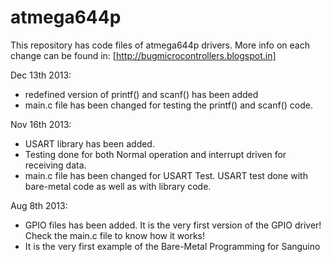 atmega644p
==========
This repository has code files of atmega644p drivers. 
More info on each change can be found in: [http://bugmicrocontrollers.blogspot.in]

Dec 13th 2013:
- redefined version of printf() and scanf() has been added
- main.c file has been changed for testing the printf() and scanf() code.

Nov 16th 2013:
- USART library has been added.
- Testing done for both Normal operation and interrupt driven for receiving data.
- main.c file has been changed for USART Test. USART test done with bare-metal code as well as with library code.

Aug 8th 2013:
- GPIO files has been added. It is the very first version of the GPIO driver! Check the main.c file to know how it works!
- It is the very first example of the Bare-Metal Programming for Sanguino

